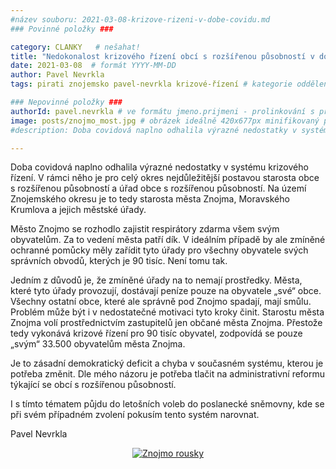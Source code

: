 ```yaml
---
#název souboru: 2021-03-08-krizove-rizeni-v-dobe-covidu.md
### Povinné položky ###

category: CLANKY   # nešahat!
title: "Nedokonalost krizového řízení obcí s rozšířenou působností v době Covidu"
date: 2021-03-08  # formát YYYY-MM-DD
author: Pavel Nevrkla
tags: pirati znojemsko pavel-nevrkla krizové-řízení # kategorie odděleny mezerami, např. volby zemědělství životní-prostředí piráti (viz https://jihomoravsky.pirati.cz/tags/)

### Nepovinné položky ###
authorId: pavel.nevrkla # ve formátu jmeno.prijmeni - prolinkování s profilem přes uid
image: posts/znojmo_most.jpg # obrázek ideálně 420x677px minifikovaný přes https://tinypng.com/
#description: Doba covidová naplno odhalila výrazné nedostatky v systému krizového řízení.

---
```


Doba covidová naplno odhalila výrazné nedostatky v systému krizového řízení. V rámci něho je pro celý okres nejdůležitější postavou starosta obce s rozšířenou působností a úřad obce s rozšířenou působností. Na území Znojemského okresu je to tedy starosta města Znojma, Moravského Krumlova a jejich městské úřady. 

Město Znojmo se rozhodlo zajistit respirátory zdarma všem svým obyvatelům. Za to vedení města patří dík. V ideálním případě by ale zmíněné ochranné pomůcky měly zařídit tyto úřady pro všechny obyvatele svých správních obvodů, kterých je 90 tisíc. Není tomu tak. 

Jedním z důvodů je, že zmíněné úřady na to nemají prostředky. Města, které tyto úřady provozují, dostávají peníze pouze na obyvatele „své“ obce. Všechny ostatní obce, které ale správně pod Znojmo spadají, mají smůlu. Problém může být i v nedostatečné motivaci tyto kroky činit. Starostu města Znojma volí prostřednictvím zastupitelů jen občané města Znojma. Přestože tedy vykonává krizové řízení pro 90 tisíc obyvatel, zodpovídá se pouze „svým“ 33.500 obyvatelům města Znojma. 

Je to zásadní demokratický deficit a chyba v současném systému, kterou je potřeba změnit. Dle mého názoru je potřeba tlačit na administrativní reformu týkající se obcí s rozšířenou působností. 

I s tímto tématem půjdu do letošních voleb do poslanecké sněmovny, kde se při svém případném zvolení pokusím tento systém narovnat.

Pavel Nevrkla

<div style="text-align:center"><a href="https://scontent-prg1-1.xx.fbcdn.net/v/t1.0-9/157074490_1839739036204668_5054694253137731049_n.png?_nc_cat=103&ccb=1-3&_nc_sid=730e14&_nc_ohc=RBrGhuE1peIAX_zTiUN&_nc_ht=scontent-prg1-1.xx&oh=038ede49d85920b6ce307e1dcc33cbc1&oe=606CA61F" target="_blank">
<img src="https://scontent-prg1-1.xx.fbcdn.net/v/t1.0-9/157074490_1839739036204668_5054694253137731049_n.png?_nc_cat=103&ccb=1-3&_nc_sid=730e14&_nc_ohc=RBrGhuE1peIAX_zTiUN&_nc_ht=scontent-prg1-1.xx&oh=038ede49d85920b6ce307e1dcc33cbc1&oe=606CA61F" alt="Znojmo rousky"></a></div>
